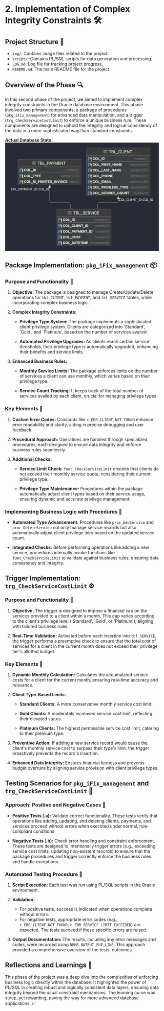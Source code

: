 # 2. Implementation of Complex Integrity Constraints 🛠️


## Project Structure 📁
- `img/`: Contains image files related to the project.
- `script/`: Contains PL/SQL scripts for data generation and processing.
- `LOG.md`: Log file for tracking project progress.
- `README.md`: The main README file for the project.


## Overview of the Phase 🔍
In this second phase of the project, we aimed to implement complex integrity constraints in the Oracle database environment. 
This phase involved two primary components: a package of procedures (`pkg_iFix_management`) for advanced data manipulation, 
and a trigger (`trg_CheckServiceCostLimit`) to enforce a unique business rule. 
These components are designed to uphold the integrity and logical consistency of the data in a more sophisticated way 
than standard constraints.


**Actual Database State:**
![Actual Database State](./img/schema/schema-all.png)


## Package Implementation: `pkg_iFix_management` 📦

### Purpose and Functionality 🎯
1. **Objective:** The package is designed to manage Create/Update/Delete operations for `tbl_CLIENT`, `tbl_PAYMENT`, 
and `tbl_SERVICE` tables, while incorporating complex business logic.

2. **Complex Integrity Constraints:** 
   - **Privilege Type System:** The package implements a sophisticated client privilege system. 
   Clients are categorized into 'Standard', 'Gold', and 'Platinum', based on the number of services availed.
   
   - **Automated Privilege Upgrades:** As clients reach certain service thresholds, 
   their privilege type is automatically upgraded, enhancing their benefits and service limits.

3. **Enhanced Business Rules:** 
   - **Monthly Service Limits:** The package enforces limits on the number of services a client can use monthly, 
   which varies based on their privilege type.
   
   - **Service Count Tracking:** It keeps track of the total number of services availed by each client, 
   crucial for managing privilege types.

### Key Elements 📍
1. **Custom Error Codes:** Constants like `c_ERR_CLIENT_NOT_FOUND` enhance error readability and clarity, 
aiding in precise debugging and user feedback.

2. **Procedural Approach:** Operations are handled through specialized procedures, 
each designed to ensure data integrity and enforce business rules seamlessly.

3. **Additional Checks:** 
   - **Service Limit Check:** `func_CheckServiceLimit` ensures that clients do not exceed their monthly service quota, 
   considering their current privilege type.
   
   - **Privilege Type Maintenance:** Procedures within the package automatically adjust client types based on their 
   service usage, ensuring dynamic and accurate privilege management.

### Implementing Business Logic with Procedures 🧩
- **Automated Type Advancement:** Procedures like `proc_AddService` and `proc_DeleteService` not only 
manage service records but also automatically adjust client privilege tiers based on the updated service count.

- **Integrated Checks:** Before performing operations like adding a new service, procedures internally invoke 
functions like `func_CheckServiceLimit` to validate against business rules, ensuring data consistency and integrity.


## Trigger Implementation: `trg_CheckServiceCostLimit` ⚙️

### Purpose and Functionality 🎯
1. **Objective:** The trigger is designed to impose a financial cap on the services provided to a client within a month. 
This cap varies according to the client's privilege level ('Standard', 'Gold', or 'Platinum'), 
aligning with tailored business rules.

2. **Real-Time Validation:** Activated before each insertion into `tbl_SERVICE`, 
the trigger performs a preemptive check to ensure that the total cost of services for a client 
in the current month does not exceed their privilege tier's allotted budget.

### Key Elements 📍
1. **Dynamic Monthly Calculation:** Calculates the accumulated service costs for a client for the current month, 
ensuring real-time accuracy and relevance.

2. **Client Type-Based Limits:**
   - **Standard Clients:** A more conservative monthly service cost limit.
   
   - **Gold Clients:** A moderately increased service cost limit, reflecting their elevated status.
   
   - **Platinum Clients:** The highest permissible service cost limit, catering to their premium type.

3. **Preventive Action:** If adding a new service record would cause the client's monthly service cost to surpass their type's limit, 
the trigger proactively prevents the record's insertion.

4. **Enhanced Data Integrity:** Ensures financial fairness and prevents budget overruns by aligning service provision 
with client privilege types.


## Testing Scenarios for `pkg_iFix_management` and `trg_CheckServiceCostLimit` 🧪

### Approach: Positive and Negative Cases 🔄
- **Positive Tests (.a):** Validate correct functionality. These tests verify that operations like adding, updating, 
and deleting clients, payments, and services proceed without errors when executed under normal, rule-compliant conditions.

- **Negative Tests (.b):** Check error handling and constraint enforcement. These tests are designed to intentionally 
trigger errors (e.g., exceeding service cost limits, updating non-existent records) to ensure that the package procedures 
and trigger correctly enforce the business rules and handle exceptions.

### Automated Testing Procedure 🤖
1. **Script Execution:** Each test was run using PL/SQL scripts in the Oracle environment.

2. **Validation:**
   - For positive tests, success is indicated when operations complete without errors.
   - For negative tests, appropriate error codes (e.g., `c_ERR_CLIENT_NOT_FOUND`, `c_ERR_SERVICE_LIMIT_EXCEEDED`) are expected. 
   The tests succeed if these specific errors are raised.
   
3. **Output Documentation:** The results, including any error messages and codes, were recorded using `DBMS_OUTPUT.PUT_LINE`. 
This approach provided a comprehensive overview of the tests' outcomes.


## Reflections and Learnings 🌟
This phase of the project was a deep dive into the complexities of enforcing business logic directly within the database. 
It highlighted the power of PL/SQL in creating robust and logically consistent data layers, 
ensuring data integrity beyond the usual constraint mechanisms. 
The learning curve was steep, yet rewarding, paving the way for more advanced database applications. 📈
